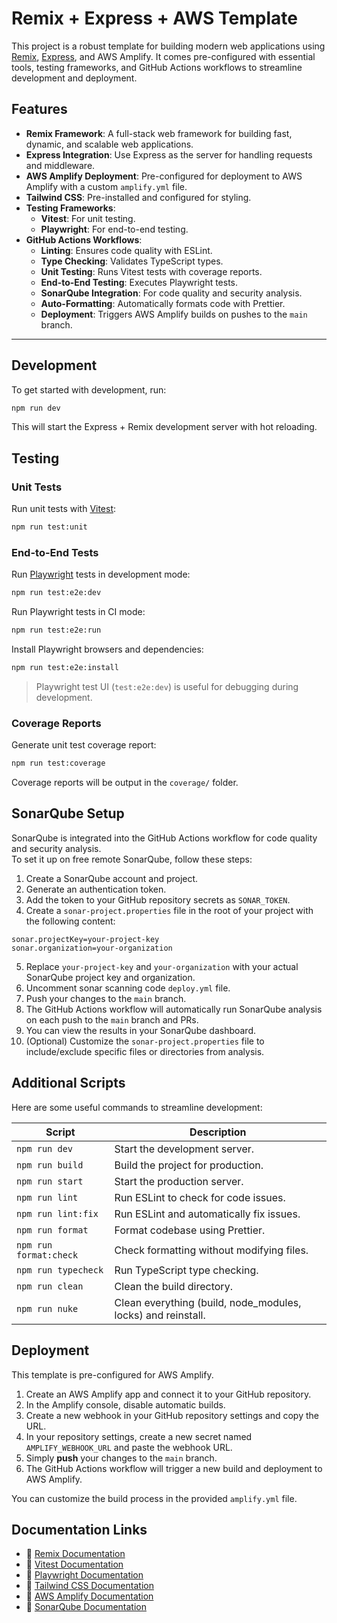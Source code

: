 # Remix + Express + AWS Template

This project is a robust template for building modern web applications using [Remix](https://remix.run/), [Express](https://expressjs.com/), and AWS Amplify. It comes pre-configured with essential tools, testing frameworks, and GitHub Actions workflows to streamline development and deployment.

## Features

- **Remix Framework**: A full-stack web framework for building fast, dynamic, and scalable web applications.
- **Express Integration**: Use Express as the server for handling requests and middleware.
- **AWS Amplify Deployment**: Pre-configured for deployment to AWS Amplify with a custom `amplify.yml` file.
- **Tailwind CSS**: Pre-installed and configured for styling.
- **Testing Frameworks**:
  - **Vitest**: For unit testing.
  - **Playwright**: For end-to-end testing.
- **GitHub Actions Workflows**:
  - **Linting**: Ensures code quality with ESLint.
  - **Type Checking**: Validates TypeScript types.
  - **Unit Testing**: Runs Vitest tests with coverage reports.
  - **End-to-End Testing**: Executes Playwright tests.
  - **SonarQube Integration**: For code quality and security analysis.
  - **Auto-Formatting**: Automatically formats code with Prettier.
  - **Deployment**: Triggers AWS Amplify builds on pushes to the `main` branch.

---

## Development

To get started with development, run:

```sh
npm run dev
```

This will start the Express + Remix development server with hot reloading.

## Testing

### Unit Tests

Run unit tests with [Vitest](https://vitest.dev/):

```sh
npm run test:unit
```

### End-to-End Tests

Run [Playwright](https://playwright.dev/) tests in development mode:

```sh
npm run test:e2e:dev
```

Run Playwright tests in CI mode:

```sh
npm run test:e2e:run
```

Install Playwright browsers and dependencies:

```sh
npm run test:e2e:install
```

> Playwright test UI (`test:e2e:dev`) is useful for debugging during development.

### Coverage Reports

Generate unit test coverage report:

```sh
npm run test:coverage
```

Coverage reports will be output in the `coverage/` folder.

## SonarQube Setup

SonarQube is integrated into the GitHub Actions workflow for code quality and security analysis.  
To set it up on free remote SonarQube, follow these steps:

1. Create a SonarQube account and project.
2. Generate an authentication token.
3. Add the token to your GitHub repository secrets as `SONAR_TOKEN`.
4. Create a `sonar-project.properties` file in the root of your project with the following content:

```properties
sonar.projectKey=your-project-key
sonar.organization=your-organization
```

5. Replace `your-project-key` and `your-organization` with your actual SonarQube project key and organization.
6. Uncomment sonar scanning code `deploy.yml` file.
7. Push your changes to the `main` branch.
8. The GitHub Actions workflow will automatically run SonarQube analysis on each push to the `main` branch and PRs.
9. You can view the results in your SonarQube dashboard.
10. (Optional) Customize the `sonar-project.properties` file to include/exclude specific files or directories from analysis.

## Additional Scripts

Here are some useful commands to streamline development:

| Script                 | Description                                                  |
| ---------------------- | ------------------------------------------------------------ |
| `npm run dev`          | Start the development server.                                |
| `npm run build`        | Build the project for production.                            |
| `npm run start`        | Start the production server.                                 |
| `npm run lint`         | Run ESLint to check for code issues.                         |
| `npm run lint:fix`     | Run ESLint and automatically fix issues.                     |
| `npm run format`       | Format codebase using Prettier.                              |
| `npm run format:check` | Check formatting without modifying files.                    |
| `npm run typecheck`    | Run TypeScript type checking.                                |
| `npm run clean`        | Clean the build directory.                                   |
| `npm run nuke`         | Clean everything (build, node_modules, locks) and reinstall. |

## Deployment

This template is pre-configured for AWS Amplify.

1. Create an AWS Amplify app and connect it to your GitHub repository.
2. In the Amplify console, disable automatic builds.
3. Create a new webhook in your GitHub repository settings and copy the URL.
4. In your repository settings, create a new secret named `AMPLIFY_WEBHOOK_URL` and paste the webhook URL.
5. Simply **push** your changes to the `main` branch.
6. The GitHub Actions workflow will trigger a new build and deployment to AWS Amplify.

You can customize the build process in the provided `amplify.yml` file.

## Documentation Links

- 📖 [Remix Documentation](https://remix.run/docs)
- 📖 [Vitest Documentation](https://vitest.dev/)
- 📖 [Playwright Documentation](https://playwright.dev/)
- 📖 [Tailwind CSS Documentation](https://tailwindcss.com/)
- 📖 [AWS Amplify Documentation](https://docs.amplify.aws/)
- 📖 [SonarQube Documentation](https://docs.sonarsource.com/)
